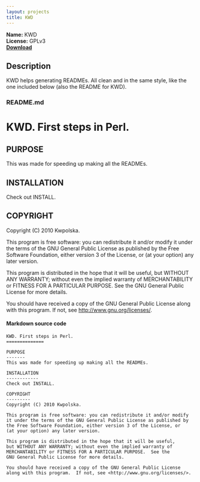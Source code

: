 ```yaml
---
layout: projects
title: KWD
---
```

**Name:** KWD  
**License:** GPLv3  
**[Download](https://github.com/downloads/Kwpolska/kru/kwd.tar.gz)**

## Description
KWD helps generating READMEs. All clean and in the same style, like the one included below (also the README for KWD).

### README.md

KWD. First steps in Perl.
==============

PURPOSE
-------
This was made for speeding up making all the READMEs.

INSTALLATION
------------
Check out INSTALL.

COPYRIGHT
---------
Copyright (C) 2010 Kwpolska.

This program is free software: you can redistribute it and/or modify
it under the terms of the GNU General Public License as published by
the Free Software Foundation, either version 3 of the License, or
(at your option) any later version.

This program is distributed in the hope that it will be useful,
but WITHOUT ANY WARRANTY; without even the implied warranty of
MERCHANTABILITY or FITNESS FOR A PARTICULAR PURPOSE.  See the
GNU General Public License for more details.

You should have received a copy of the GNU General Public License
along with this program.  If not, see <http://www.gnu.org/licenses/>.
#### Markdown source code

    KWD. First steps in Perl.
    ==============
    
    PURPOSE
    -------
    This was made for speeding up making all the READMEs.
    
    INSTALLATION
    ------------
    Check out INSTALL.
    
    COPYRIGHT
    ---------
    Copyright (C) 2010 Kwpolska.

    This program is free software: you can redistribute it and/or modify
    it under the terms of the GNU General Public License as published by
    the Free Software Foundation, either version 3 of the License, or
    (at your option) any later version.
    
    This program is distributed in the hope that it will be useful,
    but WITHOUT ANY WARRANTY; without even the implied warranty of
    MERCHANTABILITY or FITNESS FOR A PARTICULAR PURPOSE.  See the
    GNU General Public License for more details.
    
    You should have received a copy of the GNU General Public License
    along with this program.  If not, see <http://www.gnu.org/licenses/>.
